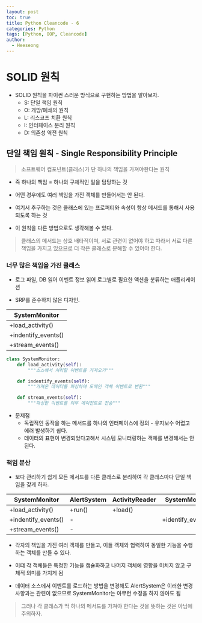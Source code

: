```yaml
---
layout: post
toc: true
title: Python Cleancode - 6
categories: Python
tags: [Python, OOP, Cleancode]
author:
  - Heeseong
---
```



# SOLID 원칙

* SOLID 원칙을 파이썬 스러운 방식으로 구현하는 방법을 알아보자.
  * S: 단일 책임 원칙
  * O: 개방/폐쇄의 원칙
  * L: 리스코프 치환 원칙
  * I: 인터페이스 분리 원칙
  * D: 의존성 역전 원칙

## 단일 책임 원칙 - Single Responsibility Principle
> 소프트웨어 컴포넌트(클래스)가 단 하나의 책임을 가져야한다는 원칙
* 즉 하나의 책임 = 하나의 구체적인 일을 담당하는 것

* 어떤 경우에도 여러 책임을 가진 객체를 만들어서는 안 된다.
* 여기서 추구하는 것은 클래스에 있는 프로퍼티와 속성이 항상 메서드를 통해서 사용되도록 하는 것

* 이 원칙을 다른 방법으로도 생각해볼 수 있다. 

> 클래스의 메서드는 상호 배타적이며, 서로 관련이 없어야 하고 따라서 서로 다른 책임을 가지고 있으므로 더 작은 클래스로 분해할 수 있어야 한다.


### 너무 많은 책임을 가진 클래스
* 로그 파일, DB 읽어 이벤트 정보 읽어 로그별로 필요한 액션을 분류하는 애플리케이션

* SRP를 준수하지 않은 디자인.

|SystemMonitor|
|--|
| +load_activity() |
| +indentify_events() |
| +stream_events() |


``` python
class SystemMonitor:
    def load_activity(self):
        """소스에서 처리할 이벤트를 가져오기"""

    def indentify_events(self):
        """가져온 데이터를 파싱하여 도메인 객체 이벤트로 변환"""

    def stream_events(self):
        """파싱한 이벤트를 외부 에이전트로 전송"""
```

* 문제점
  * 독립적인 동작을 하는 메서드를 하나의 인터페이스에 정의 - 유지보수 어렵고 에러 발생하기 쉽다.
  * 데이터의 표현이 변경되었다고해서 시스템 모니터링하는 객체를 변경해서는 안된다.


### 책임 분산
* 보다 관리하기 쉽게 모든 메서드를 다른 클래스로 분리하여 각 클래스마다 단일 책임을 갖게 하자.


|SystemMonitor| AlertSystem | ActivityReader | SystemMonitor | Output |
|--|--|--|--|--|
| +load_activity() | +run() | +load() | |  |
| +indentify_events() | - | | +identify_events() |  |
| +stream_events() | - | | | +stream() |


* 각자의 책임을 가진 여러 객체를 만들고, 이들 객체와 협력하여 동일한 기능을 수행하는 객체를 만들 수 있다.

* 이떄 각 객체들은 특정한 기능을 캡슐화하고 나머지 객체에 영향을 미치지 않고 구체적 의미를 가지게 됨
* 데이터 소스에서 이벤트를 로드하는 방법을 변경해도 AlertSystem은 이러한 변경 사항과는 관련이 없으므로 SystemMonitor는 아무런 수정을 하지 않아도 됨

> 그러나 각 클래스가 딱 하나의 메서드를 가져야 한다는 것을 뜻하는 것은 아님에 주의하자.

